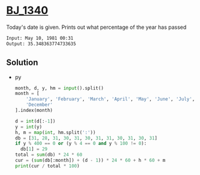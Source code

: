 # [BJ_1340](https://acmicpc.net/problem/1340)

Today's date is given. Prints out what percentage of the year has passed

```txt
Input: May 10, 1981 00:31
Output: 35.348363774733635
```

## Solution

* py

  ```py
  month, d, y, hm = input().split()
  month = [
      'January', 'February', 'March', 'April', 'May', 'June', 'July', 'August', 'September', 'October', 'November',
      'December'
  ].index(month)

  d = int(d[:-1])
  y = int(y)
  h, m = map(int, hm.split(':'))
  db = [31, 28, 31, 30, 31, 30, 31, 31, 30, 31, 30, 31]
  if y % 400 == 0 or (y % 4 == 0 and y % 100 != 0):
    db[1] = 29
  total = sum(db) * 24 * 60
  cur = (sum(db[:month]) + (d - 1)) * 24 * 60 + h * 60 + m
  print(cur / total * 100)
  ```
